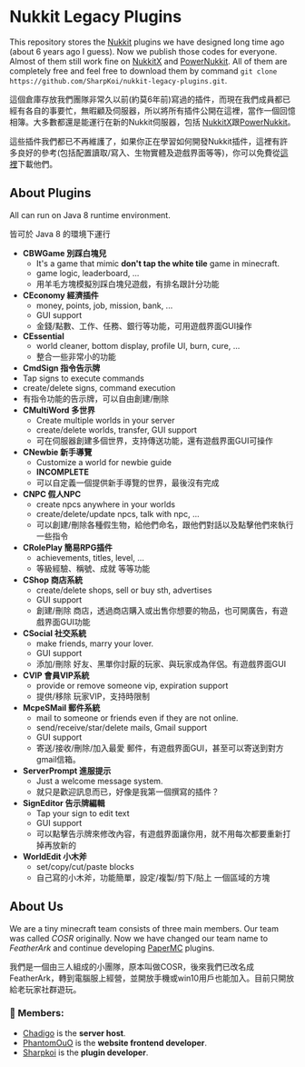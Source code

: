 # Nukkit Legacy Plugins

This repository stores the [Nukkit](https://github.com/Nukkit/Nukkit) plugins we have designed long time ago (about 6 years ago I guess). Now we publish those codes for everyone. Almost of them still work fine on [NukkitX](https://github.com/CloudburstMC/Nukkit) and [PowerNukkit](https://github.com/PowerNukkit/PowerNukkit). All of them are completely free and feel free to download them by command `git clone https://github.com/SharpKoi/nukkit-legacy-plugins.git`.

這個倉庫存放我們團隊非常久以前(約莫6年前)寫過的插件，而現在我們成員都已經有各自的事要忙，無暇顧及伺服器，所以將所有插件公開在這裡，當作一個回憶相簿。大多數都還是能運行在新的Nukkit伺服器，包括 [NukkitX](https://github.com/CloudburstMC/Nukkit)跟[PowerNukkit](https://github.com/PowerNukkit/PowerNukkit)。

這些插件我們都已不再維護了，如果你正在學習如何開發Nukkit插件，這裡有許多良好的參考(包括配置讀取/寫入、生物實體及遊戲界面等等)，你可以免費從[這裡](https://github.com/SharpKoi/nukkit-legacy-plugins/archive/refs/heads/master.zip)下載他們。

## About Plugins

All can run on Java 8 runtime environment.

皆可於 Java 8 的環境下運行

- **CBWGame 別踩白塊兒**
  - It's a game that mimic **don't tap the white tile** game in minecraft.
  - game logic, leaderboard, ...
  - 用羊毛方塊模擬別踩白塊兒遊戲，有排名跟計分功能
- **CEconomy 經濟插件**
  - money, points, job, mission, bank, ...
  - GUI support
  - 金錢/點數、工作、任務、銀行等功能，可用遊戲界面GUI操作
- **CEssential**
  - world cleaner, bottom display, profile UI, burn, cure, ...
  - 整合一些非常小的功能
-  **CmdSign 指令告示牌**
  - Tap signs to execute commands
  - create/delete signs, command execution
  - 有指令功能的告示牌，可以自由創建/刪除
- **CMultiWord 多世界**
  - Create multiple worlds in your server
  - create/delete worlds, transfer, GUI support
  - 可在伺服器創建多個世界，支持傳送功能，還有遊戲界面GUI可操作
- **CNewbie 新手導覽**
  - Customize a world for newbie guide
  - **INCOMPLETE**
  - 可以自定義一個提供新手導覽的世界，最後沒有完成
- **CNPC 假人NPC**
  - create npcs anywhere in your worlds
  - create/delete/update npcs, talk with npc, ...
  - 可以創建/刪除各種假生物，給他們命名，跟他們對話以及點擊他們來執行一些指令
- **CRolePlay 簡易RPG插件**
  - achievements, titles, level, ...
  - 等級經驗、稱號、成就 等等功能
- **CShop 商店系統**
  - create/delete shops, sell or buy sth, advertises
  - GUI support
  - 創建/刪除 商店，透過商店購入或出售你想要的物品，也可開廣告，有遊戲界面GUI功能
- **CSocial 社交系統**
  - make friends, marry your lover.
  - GUI support
  - 添加/刪除 好友、黑單你討厭的玩家、與玩家成為伴侶。有遊戲界面GUI
- **CVIP 會員VIP系統**
  - provide or remove someone vip, expiration support
  - 提供/移除 玩家VIP，支持時限制
- **McpeSMail 郵件系統**
  - mail to someone or friends even if they are not online.
  - send/receive/star/delete mails, Gmail support
  - GUI support
  - 寄送/接收/刪除/加入最愛 郵件，有遊戲界面GUI，甚至可以寄送到對方gmail信箱。
- **ServerPrompt 進服提示**
  - Just a welcome message system.
  - 就只是歡迎訊息而已，好像是我第一個撰寫的插件？
- **SignEditor 告示牌編輯**
  - Tap your sign to edit text
  - GUI support
  - 可以點擊告示牌來修改內容，有遊戲界面讓你用，就不用每次都要重新打掉再放新的
- **WorldEdit 小木斧**
  - set/copy/cut/paste blocks
  - 自己寫的小木斧，功能簡單，設定/複製/剪下/貼上 一個區域的方塊

## About Us

We are a tiny minecraft team consists of three main members. Our team was called *COSR* originally. Now we have changed our team name to *FeatherArk* and continue developing [PaperMC](https://papermc.io/) plugins.

我們是一個由三人組成的小團隊，原本叫做COSR，後來我們已改名成FeatherArk，轉到電腦服上經營，並開放手機或win10用戶也能加入。目前只開放給老玩家社群遊玩。

### 👥 Members:
* [Chadigo](https://github.com/godchadigo) is the **server host**.
* [PhantomOuO](https://github.com/PhantomOuO) is the **website frontend developer**.
* [Sharpkoi](https://github.com/SharpKoi) is the **plugin developer**.
